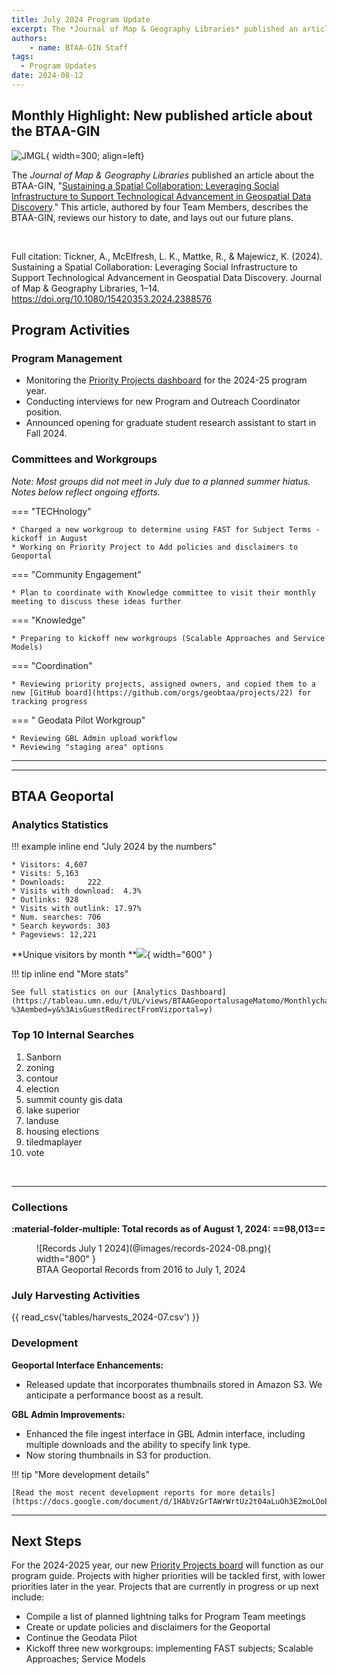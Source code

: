 ```yaml
---
title: July 2024 Program Update
excerpt: The *Journal of Map & Geography Libraries* published an article about the BTAA-GIN, "Social Infrastructure to Support Technological Advancement in Geospatial Data Discovery." This article, authored by four Team Members, describes the BTAA-GIN, reviews our history to date, and lays out our future plans.  
authors:
    - name: BTAA-GIN Staff
tags:
  - Program Updates
date: 2024-08-12
---
```



## Monthly Highlight: New published article about the BTAA-GIN

  ![JMGL](@images/jmgl.jpeg){ width=300; align=left}
 

The *Journal of Map & Geography Libraries* published an article about the BTAA-GIN, "[Sustaining a Spatial Collaboration: Leveraging Social Infrastructure to Support Technological Advancement in Geospatial Data Discovery](https://doi.org/10.1080/15420353.2024.2388576)." This article, authored by four Team Members, describes the BTAA-GIN, reviews our history to date, and lays out our future plans.  


<br clear="left"/>

<!-- more -->

Full citation: Tickner, A., McElfresh, L. K., Mattke, R., & Majewicz, K. (2024). Sustaining a Spatial Collaboration: Leveraging Social Infrastructure to Support Technological Advancement in Geospatial Data Discovery. Journal of Map & Geography Libraries, 1–14. https://doi.org/10.1080/15420353.2024.2388576


## Program Activities

### Program Management

* Monitoring the [Priority Projects dashboard](https://github.com/orgs/geobtaa/projects/22) for the 2024-25 program year.
* Conducting interviews for new Program and Outreach Coordinator position.
* Announced opening for graduate student research assistant to start in Fall 2024.


### Committees and Workgroups

*Note: Most groups did not meet in July due to a planned summer hiatus. Notes below reflect ongoing efforts.*

<div class="grid" markdown>

=== "TECHnology"

    * Charged a new workgroup to determine using FAST for Subject Terms - kickoff in August
    * Working on Priority Project to Add policies and disclaimers to Geoportal


=== "Community Engagement"

    * Plan to coordinate with Knowledge committee to visit their monthly meeting to discuss these ideas further
    

=== "Knowledge"

    * Preparing to kickoff new workgroups (Scalable Approaches and Service Models)

=== "Coordination"

	* Reviewing priority projects, assigned owners, and copied them to a new [GitHub board](https://github.com/orgs/geobtaa/projects/22) for tracking progress

=== " Geodata Pilot Workgroup"

	* Reviewing GBL Admin upload workflow
	* Reviewing "staging area" options
	
</div>
<hr>


----

## BTAA Geoportal 

### Analytics Statistics

!!! example inline end "July 2024 by the numbers"

    * Visitors:	4,607
    * Visits: 5,163
    * Downloads:	 222
    * Visits with download:	 4.3%
    * Outlinks: 928
    * Visits with outlink: 17.97%
    * Num. searches: 706
    * Search keywords: 303
    * Pageviews: 12,221


**Unique visitors by month
**![](@images/2024-07-monthly-users.png){ width="600" }

!!! tip inline end "More stats"

    See full statistics on our [Analytics Dashboard](https://tableau.umn.edu/t/UL/views/BTAAGeoportalusageMatomo/Monthlycharts?%3Aembed=y&%3AisGuestRedirectFromVizportal=y)

### Top 10 Internal Searches

1. Sanborn
1. zoning
1. contour
1. election
1. summit county gis data
1. lake superior
1. landuse
1. housing elections
1. tiledmaplayer
1. vote

<br clear="left"/>

---

### Collections

**:material-folder-multiple: Total records as of August 1, 2024: ==98,013==**

<figure markdown="span">
  ![Records July 1 2024](@images/records-2024-08.png){ width="800" }
  <figcaption>BTAA Geoportal Records from 2016 to July 1, 2024</figcaption>
</figure>


### July Harvesting Activities

{{ read_csv('tables/harvests_2024-07.csv') }}

### Development


**Geoportal Interface Enhancements:**

* Released update that incorporates thumbnails stored in Amazon S3. We anticipate a performance boost as a result.

**GBL Admin Improvements:**

* Enhanced the file ingest interface in GBL Admin interface, including multiple downloads and the ability to specify link type.
* Now storing thumbnails in S3 for production.




!!! tip "More development details"

	[Read the most recent development reports for more details](https://docs.google.com/document/d/1HAbVzGrTAWrWrtUz2t04aLuOh3E2moLOoE0jprNX4iE/edit)

---

## Next Steps

For the 2024-2025 year, our new [Priority Projects board](https://github.com/orgs/geobtaa/projects/22/views/5) will function as our program guide.  Projects with higher priorities will be tackled first, with lower priorities later in the year. Projects that are currently in progress or up next include:

* Compile a list of planned lightning talks for Program Team meetings
* Create or update policies and disclaimers for the Geoportal
* Continue the Geodata Pilot
* Kickoff three new workgroups: implementing FAST subjects;  Scalable Approaches; Service Models


